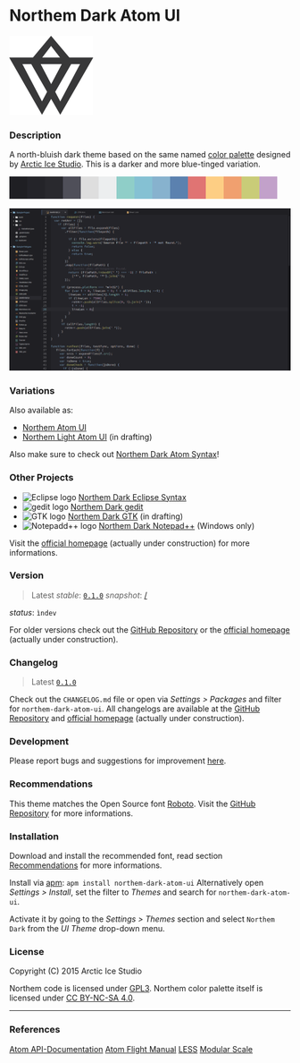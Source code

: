 # Northem Dark Atom UI

[![Northem Logo](res/image/northem-logo.png)](http://arcticicestudio.com/Northem)

### Description
A north-bluish dark theme based on the same named [color palette](https://github.com/arcticicestudio/northem) designed by [Arctic Ice Studio](http://arcticicestudio.com).
This is a darker and more blue-tinged variation.

[![Northem](res/image/northem-dark.png)](http://arcticicestudio.com/Northem)

[![Northem](res/image/preview-screenshot.png)](http://arcticicestudio.com/Northem)

### Variations
Also available as:
  - [Northem Atom UI](https://github.com/arcticicestudio/northem-atom-ui)
  - [Northem Light Atom UI](#) (in drafting)

Also make sure to check out [Northem Dark Atom Syntax](https://github.com/arcticicestudio/northem-dark-atom-syntax)!

### Other Projects
  - ![Eclipse logo](https://eclipse.org/favicon.ico) [Northem Dark Eclipse Syntax](https://github.com/arcticicestudio/northem-dark-eclipse-syntax)
  - ![gedit logo](https://static.gnome.org/wiki.gnome.org/gnome/css/favicon.png) [Northem Dark gedit](https://github.com/arcticicestudio/northem-dark-gedit)
  - ![GTK logo](http://www.gtk.org/images/gtk-logo.ico) [Northem Dark GTK](#) (in drafting)
  - ![Notepadd++ logo](http://notepad-plus-plus.org/assets/images/favicon.ico) [Northem Dark Notepad++](https://github.com/arcticicestudio/northem-dark-notepadplusplus) (Windows only)

Visit the [official homepage](http://arcticicestudio.com/Northem) (actually under construction) for more informations.

### Version
> Latest
_stable_: [`0.1.0`](https://github.com/arcticicestudio/northem-dark-atom-ui/releases/tag/0.1.0)
_snapshot_: [/](#)

_status_: `ìndev`

For older versions check out the [GitHub Repository](https://github.com/arcticicestudio/northem-dark-atom-ui) or the [official homepage](http://arcticicestudio.com/Northem) (actually under construction).

### Changelog
> Latest
[`0.1.0`](CHANGELOG.md)

Check out the `CHANGELOG.md` file or open via _Settings > Packages_ and filter for `northem-dark-atom-ui`.
All changelogs are available at the [GitHub Repository](https://github.com/arcticicestudio/northem-dark-atom-ui) and [official homepage](http://arcticicestudio.com/Northem) (actually under construction).

### Development
Please report bugs and suggestions for improvement [here](https://github.com/arcticicestudio/northem-dark-atom-ui/issues).

### Recommendations
This theme matches the Open Source font [Roboto](http://www.google.com/fonts/specimen/Roboto).
Visit the [GitHub Repository](https://github.com/google/fonts/tree/master/apache/roboto) for more informations.

### Installation
Download and install the recommended font, read section [Recommendations](#Recommendations) for more informations.

Install via [apm](https://github.com/atom/apm): `apm install northem-dark-atom-ui`
Alternatively open _Settings > Install_, set the filter to _Themes_ and search for `northem-dark-atom-ui`.

Activate it by going to the _Settings > Themes_ section and select `Northem Dark` from the _UI Theme_ drop-down menu.

### License
Copyright (C) 2015 Arctic Ice Studio

Northem code is licensed under [GPL3](http://www.gnu.org/licenses/gpl.txt).
Northem color palette itself is licensed under [CC BY-NC-SA 4.0](http://creativecommons.org/licenses/by-nc-sa/4.0).

---

### References
[Atom API-Documentation](https://atom.io/docs/api/latest/Atom)
[Atom Flight Manual](https://atom.io/docs)
[LESS](http://lesscss.org)
[Modular Scale](http://www.modularscale.com)
